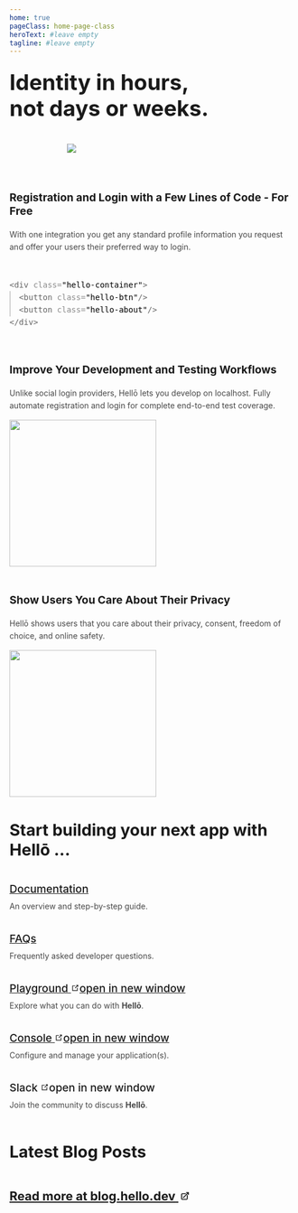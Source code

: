 ```yaml
---
home: true
pageClass: home-page-class
heroText: #leave empty
tagline: #leave empty
---
```


<script setup>
  import { onMounted } from 'vue'

  const join = () => {
    joinSlackCommunity('hello.dev')
  }

  onMounted(() => {
    (async function(){
      const RSS_URL = "/rss.xml"
      try {
          const postsRef = document.querySelector("#posts")
          if(postsRef?.children?.length) //check if we already fetched the feed
            return
          const res = await fetch(RSS_URL)
          const txt = await res.text()
          const xml = new window.DOMParser().parseFromString(txt, "text/xml")
          const posts = xml.querySelectorAll("item")
          for (let i = 0; i < 3; i++) {
              if (!posts[i]) continue;
              const post = posts[i]
              const title = post.querySelector("title")?.textContent
              const rawDescription = post.querySelector("description")?.textContent
              const descriptionPlaceholder = document.createElement("div");
              descriptionPlaceholder.innerHTML = rawDescription
              const description = descriptionPlaceholder.textContent.trim().slice(0, 250) + "..."
              const url = post.querySelector("link")?.textContent
              const image = post.querySelector("cover_image")?.textContent
              const date = dayjs(post.querySelector("pubDate")?.textContent).format('ddd, DD MMM YYYY')
              const li = `
                  <li>
                      <a href="${url}" target="_blank" class="post group">
                          <img src="${image}" style="border: 0.5px solid #808080"/>
                          <div class="py-2">
                              <span class="text-sm font-normal opacity-70">${date}</span>
                              <h3 class="group-hover:underline my-1">
                                  <span>${title}</span>
                                   <svg xmlns="http://www.w3.org/2000/svg" fill="none" viewBox="0 0 24 24" stroke-width="2.5" stroke="currentColor" class="w-4 h-4 mb-0.5 ml-0.5 inline-block invisible flex-shrink-0">
                                    <path stroke-linecap="round" stroke-linejoin="round" d="M13.5 6H5.25A2.25 2.25 0 003 8.25v10.5A2.25 2.25 0 005.25 21h10.5A2.25 2.25 0 0018 18.75V10.5m-10.5 6L21 3m0 0h-5.25M21 3v5.25" />
                                  </svg>
                              </h3>
                              <p class="opacity-90 mt-1 text-base font-normal non-italic" style="margin-bottom: 0;">
                                  ${description}
                              </p>
                          </div>
                      </a>
                  </li>
              `
              postsRef.insertAdjacentHTML("beforeend", li)
          }
      } catch (err) {
          console.error(err)
      }
    })()
  })
</script>

<div id="hero">
  <h1>Identity in hours,<br/>not days or weeks.</h1>
  <picture id="mockup">
    <source srcset="https://cdn.hello.coop/images/mockup-light.png" media="(prefers-color-scheme: dark)">
    <img src="https://cdn.hello.coop/images/mockup.png">
  </picture>
</div>

<section id="features">
  <div>
    <h3>Registration and Login with a Few Lines of Code - For Free</h3>
    <p>
      With one integration you get any standard profile information you request and offer your users their preferred way to login.
    </p>
    <div id="snippet"><pre>
<span style="opacity: 0.6;">&lt;div</span> <span class="class-opacity">class=</span><span>"hello-container"</span><span style="opacity: 0.6;">&gt;</span>
  <span class="snippet-border-left" style="opacity: 0.6;">&lt;button</span> <span class="class-opacity">class=</span><span>"hello-btn"</span><span style="opacity: 0.6;">/&gt;</span>
  <span style="opacity: 0.6;">&lt;button</span> <span class="class-opacity">class=</span><span>"hello-about"</span><span style="opacity: 0.6;">/&gt;</span>
<span style="opacity: 0.6;">&lt;/div&gt;</span></pre>
    </div>
  </div>
  <div>
    <h3>Improve Your Development and Testing Workflows</h3>
    <p>
   Unlike social login providers, Hellō lets you develop on localhost. Fully automate registration and login for complete end-to-end test coverage.
    </p>
    <img src="/images/ci-cd.png" style="width: 260px;">
  </div>
  <div>
    <h3>Show Users You Care About Their Privacy</h3>
    <p>
      Hellō shows users that you care about their privacy, consent, freedom of choice, and online safety.
    </p>
    <img src="/images/privacy.png" style="width: 260px;">
  </div>
</section>

<section id="start-building">
  <h2>Start building your next app with Hellō ...</h2>
  <div id="links">
    <div>
      <a href="/documentation/">Documentation</a>
      <p>
        An overview and step-by-step guide.
      </p>
    </div>
    <div>
      <a href="/faqs/">FAQs</a>
      <p>
        Frequently asked developer questions.
      </p>
    </div>
    <div>
      <a href="https://playground.hello.dev/">
        Playground
        <span><svg class="external-link-icon" xmlns="http://www.w3.org/2000/svg" aria-hidden="true" focusable="false" x="0px" y="0px" viewBox="0 0 100 100" width="15" height="15"><path fill="currentColor" d="M18.8,85.1h56l0,0c2.2,0,4-1.8,4-4v-32h-8v28h-48v-48h28v-8h-32l0,0c-2.2,0-4,1.8-4,4v56C14.8,83.3,16.6,85.1,18.8,85.1z"></path><polygon fill="currentColor" points="45.7,48.7 51.3,54.3 77.2,28.5 77.2,37.2 85.2,37.2 85.2,14.9 62.8,14.9 62.8,22.9 71.5,22.9"></polygon></svg><span class="external-link-icon-sr-only">open in new window</span></span>
      </a>
      <p>
        Explore what you can do with <b>Hellō</b>.
      </p>
    </div>
    <div>
      <a href="https://console.hello.coop/">
        Console
        <span><svg class="external-link-icon" xmlns="http://www.w3.org/2000/svg" aria-hidden="true" focusable="false" x="0px" y="0px" viewBox="0 0 100 100" width="15" height="15"><path fill="currentColor" d="M18.8,85.1h56l0,0c2.2,0,4-1.8,4-4v-32h-8v28h-48v-48h28v-8h-32l0,0c-2.2,0-4,1.8-4,4v56C14.8,83.3,16.6,85.1,18.8,85.1z"></path><polygon fill="currentColor" points="45.7,48.7 51.3,54.3 77.2,28.5 77.2,37.2 85.2,37.2 85.2,14.9 62.8,14.9 62.8,22.9 71.5,22.9"></polygon></svg><span class="external-link-icon-sr-only">open in new window</span></span>
      </a>
      <p>
        Configure and manage your application(s).
      </p>
    </div>
    <div>
      <button id="join-slack-btn" style="font-weight: 500;" @click="join" href="https://console.hello.coop/">
        Slack
        <span><svg class="external-link-icon" xmlns="http://www.w3.org/2000/svg" aria-hidden="true" focusable="false" x="0px" y="0px" viewBox="0 0 100 100" width="15" height="15"><path fill="currentColor" d="M18.8,85.1h56l0,0c2.2,0,4-1.8,4-4v-32h-8v28h-48v-48h28v-8h-32l0,0c-2.2,0-4,1.8-4,4v56C14.8,83.3,16.6,85.1,18.8,85.1z"></path><polygon fill="currentColor" points="45.7,48.7 51.3,54.3 77.2,28.5 77.2,37.2 85.2,37.2 85.2,14.9 62.8,14.9 62.8,22.9 71.5,22.9"></polygon></svg><span class="external-link-icon-sr-only">open in new window</span></span>
      </button>
      <p>
        Join the community to discuss <b>Hellō</b>.
      </p>
    </div>
  </div>
</section>

<section id="blog-rss" style="padding-bottom: 180px;">
  <h2>Latest Blog Posts</h2>
  <ul id="posts" class="text-xl font-bold space-y-10 list-inside"></ul>
  <a href="https://blog.hello.dev/" target="_blank" id="more-posts-cta" class="mt-6 font-bold" style="display: inline-block; font-size: 1.35rem;">
      <span>Read more at blog.hello.dev</span>
      <svg xmlns="http://www.w3.org/2000/svg" fill="none" viewBox="0 0 24 24" stroke-width="2.5" stroke="currentColor" class="w-4 h-4 ml-1">
        <path stroke-linecap="round" stroke-linejoin="round"
          d="M13.5 6H5.25A2.25 2.25 0 003 8.25v10.5A2.25 2.25 0 005.25 21h10.5A2.25 2.25 0 0018 18.75V10.5m-10.5 6L21 3m0 0h-5.25M21 3v5.25">
        </path>
      </svg>
  </a>
</section>

<div style="position: fixed; width: 100%; left: 0; bottom: 0;" v-pre>
  <wc-footer/>
</div>

<style scoped>
  #posts {
    padding-left: 0;
    list-style: none;
  }
  #more-posts-cta {
    margin-left: 286px;
  }
  #hero {
    display: flex;
    text-align: left;
    justify-content: space-between;
    margin: 40px auto;
  }
  #hero h1 {
    text-align: left;
    margin-top: 50px;
    font-size: 4.6rem;
  }
  h2 {
    text-align: left;
    border-bottom: none;
    padding-bottom: 0; 
    font-size: 2.4rem;
  }
  h3 {
    font-size: 1.2rem;   
    padding-bottom: 0; 
  }
  p {
    padding-top: 0;
    opacity: 0.8;
    line-height: 22px;
  }
  #mockup img {
    max-width: 300px;
    animation: float 5s infinite;
  }
  @keyframes float {
      0%,
      100% {
          transform: translateY(0px);
      }
      50% {
          transform: translateY(-10px);
      }
  }
  #features, #links {
    display: flex;
    justify-content: space-between;
    gap: 0px 20px;
    margin-top: 40px;
  }
  #features div {
    max-width: 290px;
  }
  #features div p {
    min-height: 150px;
  }
  #snippet pre {
    font-size: 14px;
    line-height: 22px;
    margin-top: 45px;
    padding: 0;
    position: relative;
  }
  .snippet-border-left::before {
    content: '';
    height: 45px;
    width: 1.5px;
    opacity: 0.3;
    position: absolute;
    left: 0;
  }
  #start-building, #blog-rss {
    margin-top: 80px;
    /* padding-bottom: 130px; */
  }
  a, #join-slack-btn {
    font-size: 1.2rem;
    color: inherit;
    font-weight: 500;
  }
  a:hover, a:focus-visible, #join-slack-btn:hover, #join-slack-btn:focus-visible {
    text-decoration: underline;
    text-underline-offset: 8px;
    text-decoration-thickness: 2px !important;
  }
  #join-slack-btn {
    background: none;
    border: none;
    cursor: pointer;
    padding: 0;
    font-family: inherit;
  }
  @media (max-width: 1000px) {
    #features, #links {
      flex-direction: column;
      gap: 20px 0px;
    }
    #more-posts-cta {
      margin-left: 0;
    }
    #links p {
      margin-top: 8px;
    }
    #features {
      margin-top: 0px;
    }
    #features div {
      max-width: 100%;
    }
    #features div p {
      min-height: auto;
    }
    #start-building, #blog-rss {
      margin-top: 40px; 
    }
    #mockup img{
      max-width: 100%;
    }
    #hero {
      flex-direction: column;
      margin-bottom: 0px;
      margin-top: 24px;
    }
    #hero h1{
      font-size: 2.4rem;
      margin: 0;
    }
    #hero img {
      max-width: 300px;
      margin: 40px auto;
      display: block;
    }
    h2 {
      font-size: 1.8rem;
      text-align: left;
    }
  }
  @media (max-width: 400px) {
    #hero h1 {
      font-size: 9.5vW;
    }
  }
  @media (max-width: 320px) {
    #snippet pre {
      font-size: 4.4vW;
    }
  }
  @media (prefers-color-scheme: light) {
    #snippet pre {
      color: black;
    }
    .snippet-border-left::before {
      background-color: black;
    }
    .class-opacity {
      opacity: 0.45;
    }
  }
  @media (prefers-color-scheme: dark) {
    h1, h2, h3, a, #join-slack-btn {
      color: white;
    }
    #snippet pre {
      color: white;
    }
    .snippet-border-left::before {
      background-color: #d4d4d4;
    }
    .class-opacity {
      opacity: 0.4;
    }
  }
</style>

<style>
  @media (max-width: 1000px) {
    .post {
      flex-direction: column;
    }
  }
  .post:hover h3 {
    text-decoration: underline;
    text-underline-offset: 6px;
  }
  .post:hover svg {
    visibility: visible;
  }
  .post {
    display: flex;
    align-items: flex-start;
    gap: 0px 20px;
  }
  @media (prefers-color-scheme: dark) {
    .post svg {
      color: #d4d4d4;
    }
  }
  @media (prefers-color-scheme: light) {
    .post svg {
      color: #303030;
    }
  }
  .flex {
    display: flex;
  }
  .items-center {
    align-items: center;
  }
  .font-semibold {
    font-weight: 600;
  }
  .post img {
    width: 266px;
    height: auto;
    aspect-ratio: 16/9;
    object-fit: cover;
    border-radius: 8px;
  }
  .mt-6 {
    margin-top: 1.5rem;
  }
  .text-xl {
    font-size: 1.25rem;
    line-height: 1.75rem;
  }
  .font-bold {
    font-weight: 700;
  }
  .opacity-70 {
    opacity: 0.7;
  }
  .font-normal {
    font-weight: 400;
  }
  .text-sm {
    font-size: 0.875rem;
    line-height: 1.25rem;
  }
  .ml-1 {
    margin-left: 0.25rem;
  }
  .py-2 {
    padding-top: 0.5rem;
    padding-bottom: 0.5rem;
  }
  .opacity-90 {
    opacity: 0.9;
  }
  .text-base {
    font-size: 1rem;
    line-height: 1.5rem;
  }
  .my-1 {
    margin-top: 0.25rem;
    margin-bottom: 0.25rem
  }
  .mt-1 {
    margin-top: 0.25rem;
  }
  .w-4 {
    width: 1rem;
  }
  .h-4 {
    height: 1rem;
  }
  .mb-0\.5 {
    margin-bottom: 0.125rem;
  }
  .ml-0\.5 {
    margin-left: 0.125rem;
  }
  .inline-block {
    display: inline-block;
  }
  .invisible {
    visibility: hidden;
  }
  .space-y-10 > * + * {
    margin-top: 2.5rem; /* 40px */
  }
</style>